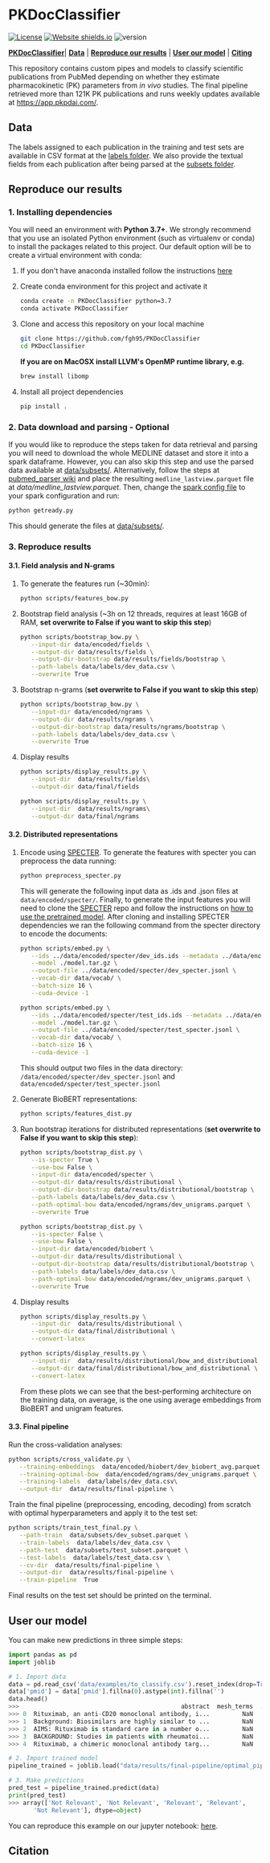 # PKDocClassifier
[![License](https://img.shields.io/badge/License-MIT-blue.svg)](https://github.com/fgh95/PKDocClassifier/blob/master/LICENSE) [![Website shields.io](https://img.shields.io/website-up-down-green-red/http/shields.io.svg)](https://app.pkpdai.com/) ![version](https://img.shields.io/badge/version-0.1.0-blue) 


[**PKDocClassifier**](#pkdocclassifier)| [**Data**](#data) | [**Reproduce our results**](#reproduce-our-results) | [**User our model**](#user-our-model) | [**Citing**](#citation)

This repository contains custom pipes and models to classify scientific publications from PubMed depending on whether they estimate pharmacokinetic (PK) parameters from _in vivo_ studies. The final pipeline retrieved more than 121K PK publications and runs weekly updates available at https://app.pkpdai.com/.

## Data

The labels assigned to each publication in the training and test sets are available in CSV format at the [labels folder](https://github.com/fgh95/PKDocClassifier/tree/master/data/labels). We also provide the textual fields from each publication after being parsed at the [subsets folder](https://github.com/fgh95/PKDocClassifier/tree/master/data/subsets).

## Reproduce our results

### 1. Installing dependencies 

You will need an environment with **Python 3.7+**. We strongly recommend that you use an isolated Python environment (such as virtualenv or conda) to install the packages related to this project. Our default option will be to create a virtual environment with conda:
    
1. If you don't have anaconda installed follow the instructions [here](https://conda.io/projects/conda/en/latest/user-guide/install/index.html?highlight=conda#regular-installation)

2. Create conda environment for this project and activate it 

    ````bash
   conda create -n PKDocClassifier python=3.7
   conda activate PKDocClassifier
    ````

3. Clone and access this repository on your local machine 
   
   ````bash
   git clone https://github.com/fgh95/PKDocClassifier
   cd PKDocClassifier
   ````
   **If you are on MacOSX install LLVM's OpenMP runtime library, e.g.** 

   ````bash
   brew install libomp
   ````

5. Install all project dependencies

   ````bash
   pip install .
   ````

### 2. Data download and parsing - Optional

If you would like to reproduce the steps taken for data retrieval and parsing you will need to download the whole MEDLINE dataset and store it into a spark dataframe. 
However, you can also skip this step and use the parsed data available at [data/subsets/](https://github.com/fgh95/PKDocClassifier/tree/master/data/subsets). Alternatively, follow the steps at [pubmed_parser wiki](https://github.com/titipata/pubmed_parser/wiki/Download-and-preprocess-MEDLINE-dataset) and place the resulting `medline_lastview.parquet` file at _data/medline_lastview.parquet_. Then, change the [spark config file](https://github.com/fgh95/PKDocClassifier/blob/master/sparksetup/sparkconf.py) to your spark configuration and run:

````bash
python getready.py
````

This should generate the files at [data/subsets/](https://github.com/fgh95/PKDocClassifier/tree/master/data/subsets).

### 3. Reproduce results

#### 3.1. Field analysis and N-grams

1. To generate the features run (~30min):

   ````bash
   python scripts/features_bow.py
   ````

2. Bootstrap field analysis (~3h on 12 threads, requires at least 16GB of RAM, **set overwrite to False if you want to skip this step**)

   ````bash
   python scripts/bootstrap_bow.py \
      --input-dir data/encoded/fields \
      --output-dir data/results/fields \
      --output-dir-bootstrap data/results/fields/bootstrap \
      --path-labels data/labels/dev_data.csv \
      --overwrite True
   ````

3. Bootstrap n-grams (**set overwrite to False if you want to skip this step**)

   ````bash
   python scripts/bootstrap_bow.py \
      --input-dir data/encoded/ngrams \
      --output-dir data/results/ngrams \
      --output-dir-bootstrap data/results/ngrams/bootstrap \
      --path-labels data/labels/dev_data.csv \
      --overwrite True
   ````

4. Display results

   ````bash
   python scripts/display_results.py \
      --input-dir  data/results/fields\
      --output-dir data/final/fields
   ````

   ````bash
   python scripts/display_results.py \
      --input-dir  data/results/ngrams\
      --output-dir data/final/ngrams
   ````

#### 3.2. Distributed representations


1. Encode using [SPECTER](https://github.com/allenai/specter). To generate the features with specter you can preprocess the data running: 

   ````bash
   python preprocess_specter.py
   ````

   This will generate the following input data as .ids and .json files at `data/encoded/specter/`. Finally, 
   to generate the input features you will need to clone the [SPECTER](https://github.com/allenai/specter) repo and follow the instructions on [how to use the pretrained model](https://github.com/allenai/specter#how-to-use-the-pretrained-model). 
   After cloning and installing SPECTER dependencies we ran the following command from the specter directory to encode the documents: 

   ````bash
   python scripts/embed.py \
      --ids ../data/encoded/specter/dev_ids.ids --metadata ../data/encoded/specter/dev_meta.json \
      --model ./model.tar.gz \
      --output-file ../data/encoded/specter/dev_specter.jsonl \
      --vocab-dir data/vocab/ \
      --batch-size 16 \
      --cuda-device -1
   ````

   ````bash
   python scripts/embed.py \
      --ids ../data/encoded/specter/test_ids.ids --metadata ../data/encoded/specter/test_meta.json \
      --model ./model.tar.gz \
      --output-file ../data/encoded/specter/test_specter.jsonl \
      --vocab-dir data/vocab/ \
      --batch-size 16 \
      --cuda-device -1
   ````

   This should output two files in the data directory: 
   `/data/encoded/specter/dev_specter.jsonl` and `data/encoded/specter/test_specter.jsonl`


2. Generate BioBERT representations:

   ````bash
   python scripts/features_dist.py
   ````

3. Run bootstrap iterations for distributed representations (**set overwrite to False if you want to skip this step**):
   ````bash
   python scripts/bootstrap_dist.py \
      --is-specter True \
      --use-bow False \
      --input-dir data/encoded/specter \
      --output-dir data/results/distributional \
      --output-dir-bootstrap data/results/distributional/bootstrap \
      --path-labels data/labels/dev_data.csv \
      --path-optimal-bow data/encoded/ngrams/dev_unigrams.parquet \
      --overwrite True
   ````
   
   ````bash
   python scripts/bootstrap_dist.py \
      --is-specter False \
      --use-bow False \
      --input-dir data/encoded/biobert \
      --output-dir data/results/distributional \
      --output-dir-bootstrap data/results/distributional/bootstrap \
      --path-labels data/labels/dev_data.csv \
      --path-optimal-bow data/encoded/ngrams/dev_unigrams.parquet \
      --overwrite True
   ````

   
4. Display results

   ````bash
   python scripts/display_results.py \
      --input-dir  data/results/distributional \
      --output-dir data/final/distributional \
      --convert-latex
   ````
   
   ````bash
   python scripts/display_results.py \
      --input-dir  data/results/distributional/bow_and_distributional \
      --output-dir data/final/distributional/bow_and_distributional \
      --convert-latex
   ````

   From these plots we can see that the best-performing architecture on the training data, on average, is the one using average embeddings from BioBERT and unigram features. 


#### 3.3. Final pipeline

Run the cross-validation analyses: 

   ````bash
   python scripts/cross_validate.py \
      --training-embeddings  data/encoded/biobert/dev_biobert_avg.parquet \
      --training-optimal-bow  data/encoded/ngrams/dev_unigrams.parquet \
      --training-labels  data/labels/dev_data.csv\
      --output-dir  data/results/final-pipeline \
   ````

Train the final pipeline (preprocessing, encoding, decoding) from scratch with optimal hyperparameters and apply it to the test set:

   ````bash
   python scripts/train_test_final.py \
      --path-train  data/subsets/dev_subset.parquet \
      --train-labels  data/labels/dev_data.csv \
      --path-test  data/subsets/test_subset.parquet \
      --test-labels  data/labels/test_data.csv \
      --cv-dir  data/results/final-pipeline \
      --output-dir  data/results/final-pipeline \
      --train-pipeline  True 
   ````

Final results on the test set should be printed on the terminal.

## User our model

You can make new predictions in three simple steps: 

```python
import pandas as pd
import joblib

# 1. Import data
data = pd.read_csv('data/examples/to_classify.csv').reset_index(drop=True)
data['pmid'] = data['pmid'].fillna(0).astype(int).fillna('')
data.head()
>>>                                             abstract  mesh_terms  ...                                              title      pmid
>>> 0  Rituximab, an anti-CD20 monoclonal antibody, i...         NaN  ...  Pharmacokinetics, efficacy and safety of the r...  28766389
>>> 1  Background: Biosimilars are highly similar to ...         NaN  ...  A Randomized, Double-Blind, Efficacy and Safet...  31820339
>>> 2  AIMS: Rituximab is standard care in a number o...         NaN  ...  Pharmacokinetics, exposure, efficacy and safet...  31050355
>>> 3  BACKGROUND: Studies in patients with rheumatoi...         NaN  ...  Efficacy, pharmacokinetics, and safety of the ...  28712940
>>> 4  Rituximab, a chimeric monoclonal antibody targ...         NaN  ...  Rituximab (monoclonal anti-CD20 antibody): mec...  14576843

# 2. Import trained model
pipeline_trained = joblib.load("data/results/final-pipeline/optimal_pipeline.pkl")

# 3. Make predictions
pred_test = pipeline_trained.predict(data)
print(pred_test)
>>> array(['Not Relevant', 'Not Relevant', 'Relevant', 'Relevant',
       'Not Relevant'], dtype=object)

```


You can reproduce this example on our jupyter notebook: [here](https://github.com/fgh95/PKDocClassifier/tree/master/scripts/NewPredictions.ipynb).

## Citation